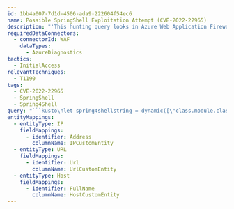 ```yaml
---
id: 1bb4a007-7d1d-4506-ada9-222604f54ec6
name: Possible SpringShell Exploitation Attempt (CVE-2022-22965)
description: "'This hunting query looks in Azure Web Application Firewall data to find possible SpringShell Exploitation Attempt (CVE-2022-22965).\n The Spring Framework is one of the most widely used lightweight open-source framework for Java. To exploit the vulnerability attackers can  \n send a specially crafted query to a web server running the Spring Core framework to change the target of logging facility and create a new \n malicious JSP file in a location accessible by http requests. Attackers then make requests to the malicious backdoor to run system commands.\n Reference: https://www.microsoft.com/security/blog/2022/04/04/springshell-rce-vulnerability-guidance-for-protecting-against-and-detecting-cve-2022-22965/'\n"
requiredDataConnectors:
  - connectorId: WAF
    dataTypes:
      - AzureDiagnostics
tactics:
  - InitialAccess
relevantTechniques:
  - T1190
tags:
  - CVE-2022-22965
  - SpringShell
  - Spring4Shell
query: "```kusto\nlet spring4shellstring = dynamic([\"class.module.classLoader.resources.context.parent.pipeline.first.pattern=\"]);\nAzureDiagnostics\n| where Category in (\"FrontdoorWebApplicationFirewallLog\", \"FrontdoorAccessLog\", \"ApplicationGatewayFirewallLog\", \"ApplicationGatewayAccessLog\")\n| extend originalRequestUriWithArgs_s = column_ifexists(\"originalRequestUriWithArgs_s\", \"\"), \n   userAgent_s = column_ifexists(\"userAgent_s\", \"\"), \n   clientIP_s = column_ifexists(\"clientIP_s\", \"\"),  \n   clientPort_d = column_ifexists(\"originalRequestUriWithArgs_s\", \"\"),\n   host_s = column_ifexists(\"host_s\", \"\"),\n   requestUri_s = column_ifexists(\"requestUri_s\", \"\"),\n   httpStatus_d = column_ifexists(\"httpStatus_d\",\"\"),\n   listenerName_s = column_ifexists(\"listenerName_s\", \"\"),\n   httpMethod_s = column_ifexists(\"httpMethod_s\", \"\")\n| where httpMethod_s =~ 'POST'\n| where originalRequestUriWithArgs_s has_any (spring4shellstring) or requestUri_s has_any (spring4shellstring)\n| summarize Total = count() by originalRequestUriWithArgs_s, userAgent_s, clientIP_s,clientPort_d, TimeGenerated, host_s, requestUri_s, httpStatus_d,listenerName_s, httpMethod_s, Category\n| extend IPCustomEntity = clientIP_s, timestamp = TimeGenerated, UrlCustomEntity = requestUri_s, HostCustomEntity = host_s\n```"
entityMappings:
  - entityType: IP
    fieldMappings:
      - identifier: Address
        columnName: IPCustomEntity
  - entityType: URL
    fieldMappings:
      - identifier: Url
        columnName: UrlCustomEntity
  - entityType: Host
    fieldMappings:
      - identifier: FullName
        columnName: HostCustomEntity
---
```


